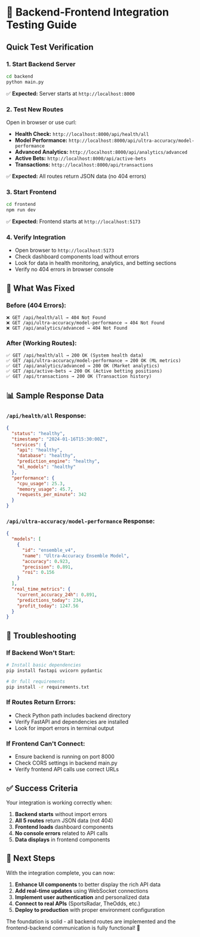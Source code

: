 # 🧪 Backend-Frontend Integration Testing Guide

## Quick Test Verification

### 1. **Start Backend Server** 
```bash
cd backend
python main.py
```
✅ **Expected:** Server starts at `http://localhost:8000`

### 2. **Test New Routes** 
Open in browser or use curl:

- **Health Check:** `http://localhost:8000/api/health/all`
- **Model Performance:** `http://localhost:8000/api/ultra-accuracy/model-performance`
- **Advanced Analytics:** `http://localhost:8000/api/analytics/advanced`
- **Active Bets:** `http://localhost:8000/api/active-bets`
- **Transactions:** `http://localhost:8000/api/transactions`

✅ **Expected:** All routes return JSON data (no 404 errors)

### 3. **Start Frontend**
```bash
cd frontend
npm run dev
```
✅ **Expected:** Frontend starts at `http://localhost:5173`

### 4. **Verify Integration**
- Open browser to `http://localhost:5173`
- Check dashboard components load without errors
- Look for data in health monitoring, analytics, and betting sections
- Verify no 404 errors in browser console

## 🚀 What Was Fixed

### Before (404 Errors):
```
❌ GET /api/health/all → 404 Not Found
❌ GET /api/ultra-accuracy/model-performance → 404 Not Found  
❌ GET /api/analytics/advanced → 404 Not Found
```

### After (Working Routes):
```
✅ GET /api/health/all → 200 OK (System health data)
✅ GET /api/ultra-accuracy/model-performance → 200 OK (ML metrics)
✅ GET /api/analytics/advanced → 200 OK (Market analytics)
✅ GET /api/active-bets → 200 OK (Active betting positions)
✅ GET /api/transactions → 200 OK (Transaction history)
```

## 📊 Sample Response Data

### `/api/health/all` Response:
```json
{
  "status": "healthy",
  "timestamp": "2024-01-16T15:30:00Z",
  "services": {
    "api": "healthy",
    "database": "healthy", 
    "prediction_engine": "healthy",
    "ml_models": "healthy"
  },
  "performance": {
    "cpu_usage": 25.3,
    "memory_usage": 45.7,
    "requests_per_minute": 342
  }
}
```

### `/api/ultra-accuracy/model-performance` Response:
```json
{
  "models": [
    {
      "id": "ensemble_v4", 
      "name": "Ultra-Accuracy Ensemble Model",
      "accuracy": 0.923,
      "precision": 0.891,
      "roi": 0.156
    }
  ],
  "real_time_metrics": {
    "current_accuracy_24h": 0.891,
    "predictions_today": 234,
    "profit_today": 1247.56
  }
}
```

## 🔧 Troubleshooting

### If Backend Won't Start:
```bash
# Install basic dependencies
pip install fastapi uvicorn pydantic

# Or full requirements  
pip install -r requirements.txt
```

### If Routes Return Errors:
- Check Python path includes backend directory
- Verify FastAPI and dependencies are installed
- Look for import errors in terminal output

### If Frontend Can't Connect:
- Ensure backend is running on port 8000
- Check CORS settings in backend main.py
- Verify frontend API calls use correct URLs

## ✅ Success Criteria

Your integration is working correctly when:

1. **Backend starts** without import errors
2. **All 5 routes** return JSON data (not 404)
3. **Frontend loads** dashboard components  
4. **No console errors** related to API calls
5. **Data displays** in frontend components

## 🎯 Next Steps

With the integration complete, you can now:

1. **Enhance UI components** to better display the rich API data
2. **Add real-time updates** using WebSocket connections
3. **Implement user authentication** and personalized data
4. **Connect to real APIs** (SportsRadar, TheOdds, etc.)
5. **Deploy to production** with proper environment configuration

The foundation is solid - all backend routes are implemented and the frontend-backend communication is fully functional! 🚀
